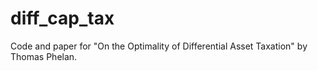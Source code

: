# diff_cap_tax
Code and paper for "On the Optimality of Differential Asset Taxation" by Thomas Phelan.
